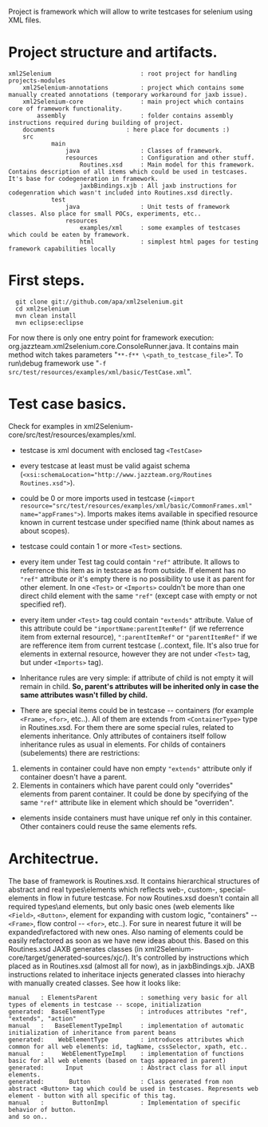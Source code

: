 Project is framework which will allow to write testcases for selenium using XML files.

# Project structure and artifacts.
```
xml2Selenium                         : root project for handling projects-modules
    xml2Selenium-annotations         : project which contains some manually created annotations (temporary workaround for jaxb issue).
    xml2Selenium-core                : main project which contains core of framework functionality.
        assembly                     : folder contains assembly instructions required during building of project.
	documents                    : here place for documents :)
	src
            main
                java                 : Classes of framework.
                resources            : Configuration and other stuff.
                    Routines.xsd     : Main model for this framework. Contains description of all items which could be used in testcases. It's base for codegeneration in framework.
                    jaxbBindings.xjb : All jaxb instructions for codegenration which wasn't included into Routines.xsd directly.
            test
                java                 : Unit tests of framework classes. Also place for small POCs, experiments, etc..
                resources
                    examples/xml     : some examples of testcases which could be eaten by framework.
                    html             : simplest html pages for testing framework capabilities locally
```

# First steps.
```
  git clone git://github.com/apa/xml2selenium.git
  cd xml2selenium
  mvn clean install
  mvn eclipse:eclipse
```

For now there is only one entry point for framework execution: org.jazzteam.xml2selenium.core.ConsoleRunner.java. It contains main method witch takes parameters "`**-f** \<path_to_testcase_file>`". To run\debug framework use "`-f src/test/resources/examples/xml/basic/TestCase.xml`".

# Test case basics.

Check for examples in xml2Selenium-core/src/test/resources/examples/xml.

* testcase is xml document with enclosed tag `<TestCase>`

* every testcase at least must be valid agaist schema (`<xsi:schemaLocation="http://www.jazzteam.org/Routines Routines.xsd">`).

* could be 0 or more imports used in testcase (`<import resource="src/test/resources/examples/xml/basic/CommonFrames.xml" name="appFrames">`). Imports makes items available in specified resource known in current testcase under specified name (think about names as about scopes).

* testcase could contain 1 or more `<Test>` sections. 

* every item under Test tag could contain `"ref"` attribute. It allows to referrence this item as in testcase as from outside. If element has no `"ref"` attribute or it's empty there is no possibility to use it as parent for other element. In one `<Test>` or `<Imports>` couldn't be more than one direct child element with the same `"ref"` (except case with empty or not specified ref).

* every item under `<Test>` tag could contain `"extends"` attribute. Value of this attribute could be `"importName:parentItemRef"` (if we referrence item from external resource), `":parentItemRef"` or `"parentItemRef"` if we are refference item from current testcase (..context, file. It's also true for elements in external resource, however they are not under `<Test>` tag, but under `<Imports>` tag). 

* Inheritance rules are very simple: if attribute of child is not empty it will remain in child. **So, parent's attributes will be inherited only in case the same attributes wasn't filled by child.** 

* There are special items could be in testcase -- containers (for example `<Frame>`, `<for>`, etc..). All of them are extends from `<ContainerType>` type in Routines.xsd. For them there are some special rules, related to elements inheritance. Only attributes of containers itself follow inheritance rules as usual in elements. For childs of containers (subelements) there are restrictions: 
1. elements in container could have non empty `"extends"` attribute only if container doesn't have a parent. 
2. Elements in containers which have parent could only "overrides" elements from parent container. It could be done by specifying of the same `"ref"` attribute like in element which should be "overriden".

* elements inside containers must have unique ref only in this container. Other containers could reuse the same elements refs.


# Architectrue.
The base of framework is Routines.xsd. It contains hierarchical structures of abstract and real types\elements which reflects web-, custom-, special- elements in flow in future testcase. For now Routines.xsd doesn't contain all required types\and elements, but only basic ones (web elements like `<Field>`, `<Button>`, element for expanding with custom logic, "containers" -- `<Frame>`, flow control -- `<for>`, etc..). For sure in nearest future it will be expanded\refactored with new ones. Also naming of elements could be easily refactored as soon as we have new ideas about this. 
Based on this Routines.xsd JAXB generates classes (in xml2Selenium-core/target/generated-sources/xjc/). It's controlled by instructions which placed as in Routines.xsd (almost all for now), as in jaxbBindings.xjb.
JAXB instructions related to inheritace injects generated classes into hierachy with manually created classes. See how it looks like:

```
manual   : ElementsParent            : something very basic for all types of elements in testcase -- scope, initialization
generated:  BaseElementType          : introduces attributes "ref", "extends", "action"
manual   :   BaseElementTypeImpl     : implementation of automatic initialization of inheritance from parent beans
generated:    WebElementType         : introduces attributes which common for all web elements: id, tagName, cssSelector, xpath, etc..
manual   :     WebElementTypeImpl    : implementation of functions basic for all web elements (based on tags appeared in parent)
generated:      Input                : Abstract class for all input elements.
generated:       Button              : Class generated from non abstract <Button> tag which could be used in testcases. Represents web element - button with all specific of this tag.
manual   :        ButtonImpl         : Implementation of specific behavior of button.
and so on..
```


